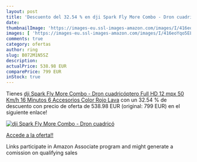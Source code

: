 ```yaml
---
layout: post
title: 'Descuento del 32.54 % en dji Spark Fly More Combo - Dron cuadricó'
date: 
thumbnailImage: 'https://images-eu.ssl-images-amazon.com/images/I/416eoYqo5EL._SL200_.jpg'
images: [ 'https://images-eu.ssl-images-amazon.com/images/I/416eoYqo5EL._SL200_.jpg' ]
comments: true
category: ofertas
author: ring
slug: B072M1N5SZ
description:
actualPrice: 538.98 EUR
comparePrice: 799 EUR
inStock: true
---
```


Tienes [dji Spark Fly More Combo - Dron cuadricóptero  Full HD  12 mpx  50 Km/h  16 Minutos  6 Accesorios  Color Rojo Lava](https://www.amazon.es/dp/B072M1N5SZ/?tag=tolees-21) con un 32.54 % de descuento con precio de oferta de 538.98 EUR (original: 799 EUR) en el siguiente enlace!

[![dji Spark Fly More Combo - Dron cuadricó](https://images-eu.ssl-images-amazon.com/images/I/416eoYqo5EL._SL200_.jpg)](https://www.amazon.es/dp/B072M1N5SZ/?tag=tolees-21)

[Accede a la oferta!!](https://www.amazon.es/dp/B072M1N5SZ/?tag=tolees-21)

Links participate in Amazon Associate program and might generate a comission on qualifying sales


